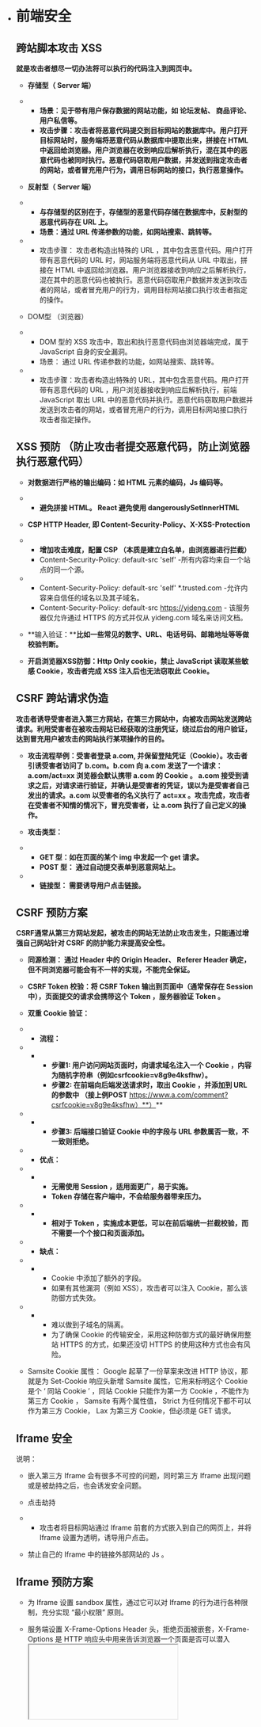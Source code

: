+ # 前端安全

  ## 跨站脚本攻击 XSS

  **就是攻击者想尽一切办法将可以执行的代码注入到网页中。**

  - **存储型（ Server 端）**

  - - **场景：见于带有用户保存数据的网站功能，如 论坛发帖、 商品评论、 用户私信等。**
    - **攻击步骤：攻击者将恶意代码提交到目标网站的数据库中。用户打开目标网站时，服务端将恶意代码从数据库中提取出来，拼接在 HTML 中返回给浏览器。用户浏览器在收到响应后解析执行，混在其中的恶意代码也被同时执行。恶意代码窃取用户数据，并发送到指定攻击者的网站，或者冒充用户行为，调用目标网站的接口，执行恶意操作。**

  - **反射型（ Server 端）**

  - - **与存储型的区别在于，存储型的恶意代码存储在数据库中，反射型的恶意代码存在 URL 上。**
    - **场景：通过 URL 传递参数的功能，如网站搜索、跳转等。**

  - - 攻击步骤： 攻击者构造出特殊的 URL ，其中包含恶意代码。用户打开带有恶意代码的 URL 时，网站服务端将恶意代码从 URL 中取出，拼接在 HTML 中返回给浏览器。用户浏览器接收到响应之后解析执行，混在其中的恶意代码也被执行。恶意代码窃取用户数据并发送到攻击者的网站，或者冒充用户的行为，调用目标网站接口执行攻击者指定的操作。

  - DOM型 （浏览器）

  - - DOM 型的 XSS 攻击中，取出和执行恶意代码由浏览器端完成，属于 JavaScript 自身的安全漏洞。
    - 场景： 通过 URL 传递参数的功能，如网站搜索、跳转等。

  - - 攻击步骤：攻击者构造出特殊的 URL，其中包含恶意代码。用户打开带有恶意代码的 URL ，用户浏览器接收到响应后解析执行，前端 JavaScript 取出 URL 中的恶意代码并执行。恶意代码窃取用户数据并发送到攻击者的网站，或者冒充用户的行为，调用目标网站接口执行攻击者指定操作。

  

  ## XSS 预防 （防止攻击者提交恶意代码，防止浏览器执行恶意代码）

  - **对数据进行严格的输出编码：如 HTML 元素的编码，Js 编码等。**

  - - **避免拼接 HTML。 React 避免使用 dangerouslySetInnerHTML**

  - **CSP HTTP Header, 即 Content-Security-Policy、X-XSS-Protection**

  - - **增加攻击难度，配置 CSP （本质是建立白名单，由浏览器进行拦截）**
    - Content-Security-Policy: default-src 'self' -所有内容均来自一个站点的同一个源。

  - - Content-Security-Policy: default-src 'self' *.trusted.com -允许内容来自信任的域名以及其子域名。
    - Content-Security-Policy: default-src https://yideng.com - 该服务器仅允许通过 HTTPS 的方式并仅从 yideng.com 域名来访问文档。

  - **输入验证：****比如一些常见的数字、URL、电话号码、邮箱地址等等做校验判断。**
  - **开启浏览器XSS防御：Http Only cookie，禁止 JavaScript 读取某些敏感 Cookie，攻击者完成 XSS 注入后也无法窃取此 Cookie。**

  

  ## CSRF 跨站请求伪造

  **攻击者诱导受害者进入第三方网站，在第三方网站中，向被攻击网站发送跨站请求。利用受害者在被攻击网站已经获取的注册凭证，绕过后台的用户验证，达到冒充用户被攻击的网站执行某项操作的目的。**

  

  - **攻击流程举例：受害者登录 a.com, 并保留登陆凭证（Cookie）。攻击者引诱受害者访问了 b.com。b.com 向 a.com 发送了一个请求： a.com/act=xx 浏览器会默认携带 a.com 的 Cookie 。 a.com 接受到请求之后，对请求进行验证，并确认是受害者的凭证，误以为是受害者自己发出的请求。a.com 以受害者的名义执行了 act=xx 。攻击完成，攻击者在受害者不知情的情况下，冒充受害者，让 a.com 执行了自己定义的操作。**
  - **攻击类型：**

  - - **GET 型：如在页面的某个 img 中发起一个 get 请求。**
    - **POST 型： 通过自动提交表单到恶意网站上。**

  - - **链接型： 需要诱导用户点击链接。** 

  

  ## CSRF 预防方案

  **CSRF通常从第三方网站发起，被攻击的网站无法防止攻击发生，只能通过增强自己网站针对 CSRF 的防护能力来提高安全性。**

  - **同源检测： 通过 Header 中的 Origin Header、 Referer Header 确定，但不同浏览器可能会有不一样的实现，不能完全保证。**
  - **CSRF Token 校验：将 CSRF Token 输出到页面中（通常保存在 Session 中），页面提交的请求会携带这个 Token ，服务器验证 Token 。**

  - **双重 Cookie 验证：**

  - - **流程：**

  - - - **步骤1: 用户访问网站页面时，向请求域名注入一个 Cookie ，内容为随机字符串（例如csrfcookie=v8g9e4ksfhw）。**
      - **步骤2: 在前端向后端发送请求时，取出 Cookie ，并添加到 URL  的参数中 （接上例POST** https://www.a.com/comment?csrfcookie=v8g9e4ksfhw）**）**

  - - - **步骤3: 后端接口验证 Cookie 中的字段与 URL 参数属否一致，不一致则拒绝。**

  - - **优点：**

  - - - **无需使用 Session ，适用面更广，易于实施。**
      - **Token 存储在客户端中，不会给服务器带来压力。**

  - - - **相对于 Token ，实施成本更低，可以在前后端统一拦截校验，而不需要一个个接口和页面添加。**

  - - **缺点：**

  - - - Cookie 中添加了额外的字段。
      - 如果有其他漏洞（例如 XSS），攻击者可以注入 Cookie，那么该防御方式失效。

  - - - 难以做到子域名的隔离。
      - 为了确保 Cookie 的传输安全，采用这种防御方式的最好确保用整站 HTTPS 的方式，如果还没切 HTTPS 的使用这种方式也会有风险。

  - Samsite Cookie 属性： Google 起草了一份草案来改进 HTTP 协议，那就是为 Set-Cookie 响应头新增 Samsite 属性，它用来标明这个 Cookie 是个 ‘ 同站 Cookie ’ ，同站 Cookie 只能作为第一方 Cookie ，不能作为第三方 Cookie ， Samsite 有两个属性值， Strict 为任何情况下都不可以作为第三方 Cookie， Lax 为第三方 Cookie，但必须是 GET 请求。

  

  ## Iframe 安全

  说明：

  - 嵌入第三方 Iframe 会有很多不可控的问题，同时第三方 Iframe 出现问题或是被劫持之后，也会诱发安全问题。
  - 点击劫持

  - - 攻击者将目标网站通过 Iframe 前套的方式嵌入到自己的网页上，并将 Iframe 设置为透明，诱导用户点击。

  - 禁止自己的 Iframe 中的链接外部网站的 Js 。

  

  ## Iframe 预防方案

  - 为 Iframe 设置 sandbox 属性，通过它可以对 Iframe 的行为进行各种限制，充分实现 “最小权限” 原则。
  - 服务端设置 X-Frame-Options Header 头，拒绝页面被嵌套，X-Frame-Options 是 HTTP 响应头中用来告诉浏览器一个页面是否可以潜入 <iframe> 中

  - - eg. X-Frame-Options: SAMEORIGIN
    - SAMEORIGIN：iframe 页面的地址只能为同源域名下的页面。

  - - ALLOW-FROM：可以嵌套在指定来源的 iframe 里。
    - DENY： 当前页面不能嵌套在 iframe 里。

  - 设置 CSP 即 Content-Security-Policy 请求头。
  - 少用 Iframe

  

  ## HTTPS

  描述：黑客可以利用 SSL Stripping 这种攻击手段，强制让 HTTPS 降级为 HTTP，从而进行中间人攻击。

  预防方案：使用 HSTS（HTTP Strict Transport Security），它通过下面这个 HTTP Header 以及一个预加载的清单，来告知浏览器和网站进行通信的时候强制性的使用 HTTPS ，而不是通过明文的 HTTP 进行通行。这里的 “强制性” 表现为浏览器无论在任何情况下都直接向服务器端发起 HTTPS 请求，而不再像以往那样从 HTTP 跳转到 HTTPS。 另外，当遇到证书或者链接不安全的时候，则首先告警用户，并且不再用户选择是否继续进行不安全的通信。

  

  ## 静态资源验证完整性

  描述：使用 内容分发网络（CDNs）在多个站点之间共享脚本和样式等文件可以提高站点性能并节省带宽。然而，使用 CDN 也存在风险，如果攻击者获得对 CDN 的控制权，则可以将任意恶意内容注入到 CDN 上的文件中，或者替换。因此可能潜在地攻击所有该 CDN 获取文件的站点。 

  预防：将使用 Base 64 编码过后的文件哈希值写入所引用的 <script> 或标签 integrity 属性值中即可启用子资源完整性能。

  

  ## 中间人攻击

  中间人攻击（Man-in-the-middle attack, MITM），指攻击者与通讯的两端分别创建独立的联系，并交换其所收到的数据，使通讯的两端认为他们正在通过一个私密的连接与对方直接对话，但事实上，整个对话都被攻击者进行了窃听、篡改甚至完全控制。没有进行严格的证书校验是中间人攻击的着手点。目前大多数加密协议都提供了一些较为特殊的认证方法以阻止中间人攻击，如 SSL （安全套接字）协议以验证参与通讯的用户的证书是否有权威、受信任的数字证书认证机构颁发，并且能执行双向身份认证。攻击场景如用户在一个未加密的 WiFi下访问网站。在中间人攻击中，攻击者可以拦截通讯双方的通话并插入新的内容。

  

  场景：

  - 在一个未加密的 WI-FI 无线接入点的接受范围内的中间人攻击者，可以将自己作为一个中间人插入这个网络。
  - Fiddler / Charles 代理工具。

  过程：

  - 客户端发送请求到服务端，请求被中间人截获。服务器向客户端发送公钥，中间人截获公钥，保留在自己手上，然后自己生成一个【伪造的】公钥，发送给客户端。 客户端收到伪造的公钥后，生成加密 hash 值发给服务器。中间人获得加密的 hash 值，用自己的私钥解密获取真秘钥，同时生成假的加密 hash 值，发给服务器。服务器用私钥解密获取假秘钥，然后加密数据传输给客户端。

  

  使用抓包工具 fiddle 进行举例说明

  1. 1. 首先通过一些途径在客户端安装证书
     2. 然后客户端发送连接请求，fiddle 在中间截取请求，并返回自己伪造的证书

  1. 1. 客户端已经安装了攻击者的根证书，所以验证通过
     2. 客户端就会正常和fiddle进行通信，把 fiddle 当作正确的服务器

  1. 1. 同时fiddle会跟原有的服务器进行通信，获取数据以及加密的密钥，去解密密钥

  

  常见的攻击方式：

  - 嗅探：一种用来捕获流进和流出的网络数据包的技术，就好似是监听电话一般。
  - 数据包注入：攻击者会将恶意数据包注入到常规数据中，而由于这些恶意数据包是藏在正常数据包之中，用户、系统难以发现。

  - 会话劫持：当我们进行一个网站的登录的时候到退出登录这个时候，会产生一个会话，这个会话是攻击者用来攻击的首要目标，因为这个会话，包含了用户大量的数据和私密信息。
  - SSL 剥离：HTTPS是通过SSL/TLS进行加密过的，在SSL剥离攻击中，会使SSL/TLS连接断开，让受保护的HTTPS，变成不受保护的HTTP（这对于网站非常致命）

  - DNS 欺骗：攻击者往往通过入侵到 DNS 服务器，或者篡改用户本地 hosts 文件，然后去劫持用户发送的请求，然后转发到攻击者想要转发的服务器。
  - ARP 欺骗：ARP(address resolution protocol) 地址解析协议，攻击者利用 ARP 的漏洞，用当前局域网之间的一台服务器，来冒充客户端想要请求的服务端，向客户端发送自己的 MAC 地址，客户端无从得到真正的主机的 MAC 地址，所以，他会把这个地址当作真正的主机来进行通信，将 MAC 存入 ARP 缓存表。

  - 代理服务器。

  

  预防方案：

  - 使用可行的第三方 CA 厂商。
  - 确认访问的网站是 HTTPS ，确保网站使用 SSL ，确保禁用一些不安全的 SSL，只开启： TLS1.1 TLS1.2

  

  ## SQL注入

  描述：通过把 SQL 命令插入到 Web 表单递交或输入域名或页面请求的查询字符串，最终到达欺骗数据库服务器执行恶意的 SQL 命令，从而达到和服务器进行直接的交互。

  

  预防方案：后台进行输入验证，使用参数化查询，尽量避免拼接 SQL 。

  

  ## 前端数据安全

  描述：反爬虫。如猫眼电影、天眼查等。

  

  预防方案：

  - font-face拼接方式：猫眼电影、天眼查。
  - background 拼接： 美团

  - 伪元素隐藏：汽车之家
  - iframe 异步加载： 网易云音乐